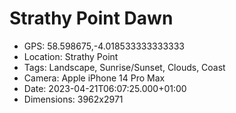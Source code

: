 # Strathy Point Dawn

- GPS: 58.598675,-4.018533333333333
- Location: Strathy Point
- Tags: Landscape, Sunrise/Sunset, Clouds, Coast
- Camera: Apple iPhone 14 Pro Max
- Date: 2023-04-21T06:07:25.000+01:00
- Dimensions: 3962x2971
